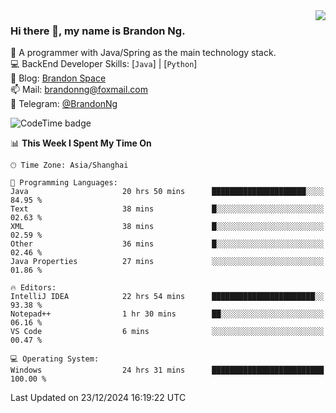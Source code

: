 <img  align="right" src="https://github-readme-stats-brandon0824.vercel.app/api/top-langs/?username=brandon0824&layout=compact">

### Hi there 👋, my name is Brandon Ng.

🌱 A programmer with Java/Spring as the main technology stack.  
💻 BackEnd Developer Skills: [`Java`] | [`Python`]  
📝 Blog: [Brandon Space](https://brandonng.tech)  
📫 Mail: brandonng@foxmail.com  
📰 Telegram: [@BrandonNg](https://t.me/BrandonNg24)  

![CodeTime badge](https://img.shields.io/endpoint?style=flat-square&url=https%3A%2F%2Fapi.codetime.dev%2Fshield%3Fid%3D128%26project%3D%26in%3D604800000)

<!--START_SECTION:waka-->
📊 **This Week I Spent My Time On** 

```text
🕑︎ Time Zone: Asia/Shanghai

💬 Programming Languages: 
Java                     20 hrs 50 mins      █████████████████████░░░░   84.95 % 
Text                     38 mins             █░░░░░░░░░░░░░░░░░░░░░░░░   02.63 % 
XML                      38 mins             █░░░░░░░░░░░░░░░░░░░░░░░░   02.59 % 
Other                    36 mins             █░░░░░░░░░░░░░░░░░░░░░░░░   02.46 % 
Java Properties          27 mins             ░░░░░░░░░░░░░░░░░░░░░░░░░   01.86 % 

🔥 Editors: 
IntelliJ IDEA            22 hrs 54 mins      ███████████████████████░░   93.38 % 
Notepad++                1 hr 30 mins        ██░░░░░░░░░░░░░░░░░░░░░░░   06.16 % 
VS Code                  6 mins              ░░░░░░░░░░░░░░░░░░░░░░░░░   00.47 % 

💻 Operating System: 
Windows                  24 hrs 31 mins      █████████████████████████   100.00 % 
```


 Last Updated on 23/12/2024 16:19:22 UTC
<!--END_SECTION:waka-->
